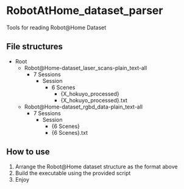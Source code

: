 # RobotAtHome_dataset_parser
Tools for reading Robot@Home Dataset

## File structures

* Root
    * Robot@Home-dataset_laser_scans-plain_text-all
        * 7 Sessions
            * Session
                * 6 Scenes
                    * {X_hokuyo_processed}
                    * {X_hokuyo_processed}.txt
    * Robot@Home-dataset_rgbd_data-plain_text-all
        * 7 Sessions
            * Session
                * {6 Scenes}
                * {6 Scenes}.txt

## How to use

1. Arrange the Robot@Home dataset structure as the format above
2. Build the executable using the provided script
3. Enjoy
